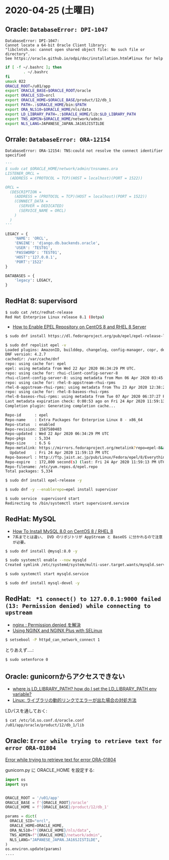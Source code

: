 # 2020-04-25 (土曜日)

## Oracle: `DatabaseError: DPI-1047`

~~~
DatabaseError: DPI-1047: 
Cannot locate a 64-bit Oracle Client library: 
"libclntsh.so: cannot open shared object file: No such file or directory". 
See https://oracle.github.io/odpi/doc/installation.html#linux for help
~~~

~~~bash
if [ -f ~/.bashrc ]; then
        . ~/.bashrc
fi
umask 022
ORACLE_ROOT=/u01/app
export ORACLE_BASE=$ORACLE_ROOT/oracle
export ORACLE_SID=orcl
export ORACLE_HOME=$ORACLE_BASE/product/12/db_1
export PATH=.:$ORACLE_HOME/bin:$PATH
export ORA_NLS10=$ORACLE_HOME/nls/data
export LD_LIBRARY_PATH=.:$ORACLE_HOME/lib:$LD_LIBRARY_PATH
export TNS_ADMIN=$ORACLE_HOME/network/admin
export NLS_LANG=JAPANESE_JAPAN.JA16SJISTILDE
~~~

## Orrale: `DatabaseError: ORA-12154`

~~~
DatabaseError: ORA-12154: TNS:could not resolve the connect identifier specified
~~~

~~~py
'''
$ sudo cat $ORACLE_HOME/network/admin/tnsnames.ora
LISTENER_ORCL =
  (ADDRESS = (PROTOCOL = TCP)(HOST = localhost)(PORT = 1522))

ORCL =
  (DESCRIPTION =
    (ADDRESS = (PROTOCOL = TCP)(HOST = localhost)(PORT = 1522))
    (CONNECT_DATA =
      (SERVER = DEDICATED)
      (SERVICE_NAME = ORCL)
    )
  )
'''

LEGACY = {
    'NAME': 'ORCL',
    'ENGINE': 'django.db.backends.oracle',
    'USER': 'TEST01',
    'PASSWORD': 'TEST01',
    'HOST':'127.0.0.1',
    'PORT':'1522'
}

DATABASES = {
    'legacy': LEGACY,
}
~~~

## RedHat 8: supervisord

~~~bash
$ sudo cat /etc/redhat-release 
Red Hat Enterprise Linux release 8.1 (Ootpa)
~~~

- [How to Enable EPEL Repository on CentOS 8 and RHEL 8 Server](https://www.linuxtechi.com/enable-epel-repo-centos8-rhel8-server/)

~~~bash
$ sudo dnf install https://dl.fedoraproject.org/pub/epel/epel-release-latest-8.noarch.rpm -y
~~~

~~~bash
$ sudo dnf repolist epel -v
Loaded plugins: AmazonID, builddep, changelog, config-manager, copr, debug, debuginfo-install, download, generate_completion_cache, needs-restarting, playground, repoclosure, repodiff, repograph, repomanage, reposync, uploadprofile
DNF version: 4.2.7
cachedir: /var/cache/dnf
repo: using cache for: epel
epel: using metadata from Wed 22 Apr 2020 06:34:29 PM UTC.
repo: using cache for: rhui-client-config-server-8
rhui-client-config-server-8: using metadata from Mon 06 Apr 2020 03:45:26 PM UTC.
repo: using cache for: rhel-8-appstream-rhui-rpms
rhel-8-appstream-rhui-rpms: using metadata from Thu 23 Apr 2020 12:38:23 PM UTC.
repo: using cache for: rhel-8-baseos-rhui-rpms
rhel-8-baseos-rhui-rpms: using metadata from Tue 07 Apr 2020 06:37:27 PM UTC.
Last metadata expiration check: 0:00:53 ago on Fri 24 Apr 2020 11:59:13 PM UTC.
Completion plugin: Generating completion cache...

Repo-id      : epel
Repo-name    : Extra Packages for Enterprise Linux 8 - x86_64
Repo-status  : enabled
Repo-revision: 1587580403
Repo-updated : Wed 22 Apr 2020 06:34:29 PM UTC
Repo-pkgs    : 5,334
Repo-size    : 6.5 G
Repo-metalink: https://mirrors.fedoraproject.org/metalink?repo=epel-8&arch=x86_64&infra=$infra&content=$contentdir
  Updated    : Fri 24 Apr 2020 11:59:13 PM UTC
Repo-baseurl : http://ftp.jaist.ac.jp/pub/Linux/Fedora/epel/8/Everything/x86_64/ (53 more)
Repo-expire  : 172,800 second(s) (last: Fri 24 Apr 2020 11:59:13 PM UTC)
Repo-filename: /etc/yum.repos.d/epel.repo
Total packages: 5,334
~~~

~~~bash
$ sudo dnf install epel-release -y
~~~

~~~bash
$ sudo dnf -y --enablerepo=epel install supervisor
~~~

~~~bash
$ sudo service  supervisord start
Redirecting to /bin/systemctl start supervisord.service
~~~

## RedHat: MySQL

- [How To Install MySQL 8.0 on CentOS 8 / RHEL 8](https://www.itzgeek.com/how-tos/linux/centos-how-tos/how-to-install-mysql-8-0-on-rhel-8.html)
- `7系までとは違い、 DVD のリポジトリが AppStream と BaseOS に分かれるので注意が必要。`

~~~bash
$ sudo dnf install @mysql:8.0 -y
~~~

~~~bash
$ sudo systemctl enable --now mysqld
Created symlink /etc/systemd/system/multi-user.target.wants/mysqld.service   /usr/lib/systemd/system/mysqld.service.
~~~

~~~bash
$ sudo systemctl start mysqld.service
~~~

~~~bash
$ sudo dnf install mysql-devel -y
~~~

## RedHat: ` *1 connect() to 127.0.0.1:9000 failed (13: Permission denied) while connecting to upstream`

- [nginx : Permission denied を解決](https://tech.mktime.com/entry/447)
- [Using NGINX and NGINX Plus with SELinux](https://www.nginx.com/blog/using-nginx-plus-with-selinux/)

~~~bash
$ setsebool -P httpd_can_network_connect 1
~~~

とりあえず....:

~~~bash
$ sudo setenforce 0
~~~

## Oracle: gunicornからアクセスできない

- [where is LD_LIBRARY_PATH? how do I set the LD_LIBRARY_PATH env variable? ](https://unix.stackexchange.com/questions/168340/where-is-ld-library-path-how-do-i-set-the-ld-library-path-env-variable)
- [Linux: ライブラリの動的リンクでエラーが出た場合の対処方法](https://leico.github.io/TechnicalNote/Linux/ld-library-path)

LDパスを通しておく:

~~~bash
$ cat /etc/ld.so.conf.d/oracle.conf
/u01/app/oracle/product/12/db_1/lib
~~~

## Oracle: `Error while trying to retrieve text for error ORA-01804`

[Error while trying to retrieve text for error ORA-01804](https://stackoverflow.com/questions/12837811/error-while-trying-to-retrieve-text-for-error-ora-01804)

gunicorn.py に ORACLE_HOME を設定する:

~~~py
import os
import sys


ORACLE_ROOT = '/u01/app'
ORACLE_BASE = f'{ORACLE_ROOT}/oracle'
ORACLE_HOME = f'{ORACLE_BASE}/product/12/db_1'

params = dict(
  ORACLE_SID="orcl",
  ORACLE_HOME=ORACLE_HOME,
  ORA_NLS10=f"{ORACLE_HOME}/nls/data",
  TNS_ADMIN=f"{ORACLE_HOME}/network/admin",
  NLS_LANG="JAPANESE_JAPAN.JA16SJISTILDE",
)
os.environ.update(params)
....
~~~
